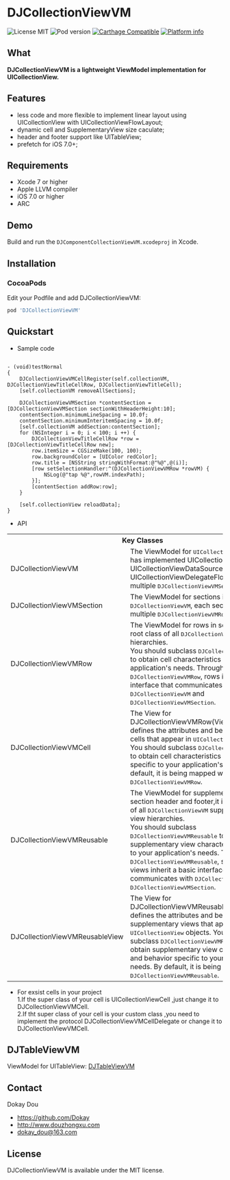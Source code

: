 DJCollectionViewVM
==========

![License MIT](https://img.shields.io/github/license/mashape/apistatus.svg?maxAge=2592000)
![Pod version](https://img.shields.io/cocoapods/v/DJCollectionViewVM.svg?style=flat)
[![Carthage Compatible](https://img.shields.io/badge/Carthage-compatible-4BC51D.svg?style=flat)](https://github.com/Carthage/Carthage)
[![Platform info](https://img.shields.io/cocoapods/p/DJCollectionViewVM.svg?style=flat)](http://cocoadocs.org/docsets/YTKNetwork)

## What

__DJCollectionViewVM is a lightweight ViewModel implementation for UICollectionView.__

## Features
* less code and more flexible to implement linear layout using UICollectionView with UICollectionViewFlowLayout;
* dynamic cell and SupplementaryView size caculate;
* header and footer support like UITableView;
* prefetch for iOS 7.0+;

## Requirements
* Xcode 7 or higher
* Apple LLVM compiler
* iOS 7.0 or higher
* ARC

## Demo

Build and run the `DJComponentCollectionViewVM.xcodeproj` in Xcode.


## Installation

###  CocoaPods
Edit your Podfile and add DJCollectionViewVM:

``` bash
pod 'DJCollectionViewVM'
```

## Quickstart
* Sample code
```objc

- (void)testNormal
{
    DJCollectionViewVMCellRegister(self.collectionVM, DJCollectionViewTitleCellRow, DJCollectionViewTitleCell);
    [self.collectionVM removeAllSections];
    
    DJCollectionViewVMSection *contentSection = [DJCollectionViewVMSection sectionWithHeaderHeight:10];
    contentSection.minimumLineSpacing = 10.0f;
    contentSection.minimumInteritemSpacing = 10.0f;
    [self.collectionVM addSection:contentSection];
    for (NSInteger i = 0; i < 100; i ++) {
        DJCollectionViewTitleCellRow *row = [DJCollectionViewTitleCellRow new];
        row.itemSize = CGSizeMake(100, 100);
        row.backgroundColor = [UIColor redColor];
        row.title = [NSString stringWithFormat:@"%@",@(i)];
        [row setSelectionHandler:^(DJCollectionViewVMRow *rowVM) {
            NSLog(@"tap %@",rowVM.indexPath);
        }];
        [contentSection addRow:row];
    }
    
    [self.collectionView reloadData];
}

```

* API
<table>
  <tr><th colspan="2" style="text-align:center;">Key Classes</th></tr>
  <tr>
    <td>DJCollectionViewVM</td>
    <td>The ViewModel for <tt>UICollectionView</tt>, which has implemented UICollectionViewDelegate , UICollectionViewDataSource and UICollectionViewDelegateFlowLayout. It has multiple <tt>DJCollectionViewVMSection</tt> sections.</td>
  </tr>
  <tr>
    <td>DJCollectionViewVMSection</td>
    <td>The ViewModel for sections in <tt>DJCollectionViewVM</tt>, each section has multiple <tt>DJCollectionViewVMRow</tt> rows.</td>
  </tr>
  <tr>
    <td>DJCollectionViewVMRow</td>
    <td>The ViewModel for rows in section,it is the root class of all <tt>DJCollectionViewVM</tt> row hierarchies.<br />
        You should subclass <tt>DJCollectionViewVMRow</tt> to obtain cell characteristics specific to your application's needs.
        Through <tt>DJCollectionViewVMRow</tt>, rows inherit a basic interface that communicates with <tt>DJCollectionViewVM</tt> and <tt>DJCollectionViewVMSection</tt>.</td>
  </tr>
  <tr>
    <td>DJCollectionViewVMCell</td>
    <td>The View for DJCollectionViewVMRow(ViewModel),it defines the attributes and behavior of the cells that appear in <tt>UICollectionView</tt> objects.
        You should subclass <tt>DJCollectionViewVMCell</tt> to obtain cell characteristics and behavior specific to your application's needs.
        By default, it is being mapped with <tt>DJCollectionViewVMRow</tt>.</td>
  </tr>
  <tr>
    <td>DJCollectionViewVMReusable</td>
    <td>The ViewModel for supplementary view in section header and footer,it is the root class of all <tt>DJCollectionViewVM</tt> supplementary view hierarchies.<br />
        You should subclass <tt>DJCollectionViewVMReusable</tt> to obtain supplementary view characteristics specific to your application's needs.
        Through <tt>DJCollectionViewVMReusable</tt>, supplementary views inherit a basic interface that communicates with <tt>DJCollectionViewVM</tt> and <tt>DJCollectionViewVMSection</tt>.</td>
  </tr>
  <tr>
    <td>DJCollectionViewVMReusableView</td>
    <td>The View for DJCollectionViewVMReusable(ViewModel),it defines the attributes and behavior of the supplementary views that appear in <tt>UICollectionView</tt> objects.
        You should subclass <tt>DJCollectionViewVMReusableView</tt> to obtain supplementary view characteristics and behavior specific to your application's needs.
        By default, it is being mapped with <tt>DJCollectionViewVMReusable</tt>.</td>
  </tr>
</table>

* For exsist cells in your project<br />1.If the super class of your cell is UICollectionViewCell ,just change it to DJCollectionViewVMCell.<br />2.If tht super class of your cell is your custom class ,you need to implement the protocol DJCollectionViewVMCellDelegate or change it to DJCollectionViewVMCell.


## DJTableViewVM

ViewModel for UITableView: [DJTableViewVM](http://github.com/Dokay/DJTableViewVM)


## Contact

Dokay Dou

- https://github.com/Dokay
- http://www.douzhongxu.com
- dokay_dou@163.com

## License

DJCollectionViewVM is available under the MIT license.
